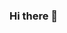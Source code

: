 ### Hi there 👋

<!--
**gethubmessias/gethubmessias** is a ✨ _special_ ✨ repository because its `README.md` (this file) appears on your GitHub profile.

Here are some ideas to get you started:


